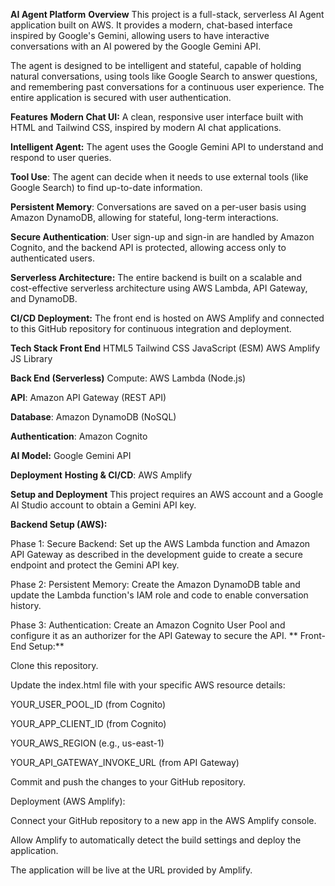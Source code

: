 **AI Agent Platform**
**Overview**
This project is a full-stack, serverless AI Agent application built on AWS. It provides a modern, chat-based interface inspired by Google's Gemini, allowing users to have interactive conversations with an AI powered by the Google Gemini API.

The agent is designed to be intelligent and stateful, capable of holding natural conversations, using tools like Google Search to answer questions, and remembering past conversations for a continuous user experience. The entire application is secured with user authentication.

**Features**
**Modern Chat UI:** A clean, responsive user interface built with HTML and Tailwind CSS, inspired by modern AI chat applications.

**Intelligent Agent:** The agent uses the Google Gemini API to understand and respond to user queries.

**Tool Use**: The agent can decide when it needs to use external tools (like Google Search) to find up-to-date information.

**Persistent Memory**: Conversations are saved on a per-user basis using Amazon DynamoDB, allowing for stateful, long-term interactions.

**Secure Authentication**: User sign-up and sign-in are handled by Amazon Cognito, and the backend API is protected, allowing access only to authenticated users.

**Serverless Architecture:** The entire backend is built on a scalable and cost-effective serverless architecture using AWS Lambda, API Gateway, and DynamoDB.

**CI/CD Deployment:** The front end is hosted on AWS Amplify and connected to this GitHub repository for continuous integration and deployment.

**Tech Stack
Front End**
HTML5
Tailwind CSS
JavaScript (ESM)
AWS Amplify JS Library

**Back End (Serverless)**
Compute: AWS Lambda (Node.js)

**API**: Amazon API Gateway (REST API)

**Database**: Amazon DynamoDB (NoSQL)

**Authentication**: Amazon Cognito

**AI Model:** Google Gemini API

**Deployment**
**Hosting & CI/CD**: AWS Amplify

**Setup and Deployment**
This project requires an AWS account and a Google AI Studio account to obtain a Gemini API key.

**Backend Setup (AWS):**

Phase 1: Secure Backend: Set up the AWS Lambda function and Amazon API Gateway as described in the development guide to create a secure endpoint and protect the Gemini API key.

Phase 2: Persistent Memory: Create the Amazon DynamoDB table and update the Lambda function's IAM role and code to enable conversation history.

Phase 3: Authentication: Create an Amazon Cognito User Pool and configure it as an authorizer for the API Gateway to secure the API.
**
Front-End Setup:**

Clone this repository.

Update the index.html file with your specific AWS resource details:

YOUR_USER_POOL_ID (from Cognito)

YOUR_APP_CLIENT_ID (from Cognito)

YOUR_AWS_REGION (e.g., us-east-1)

YOUR_API_GATEWAY_INVOKE_URL (from API Gateway)

Commit and push the changes to your GitHub repository.

Deployment (AWS Amplify):

Connect your GitHub repository to a new app in the AWS Amplify console.

Allow Amplify to automatically detect the build settings and deploy the application.

The application will be live at the URL provided by Amplify.
